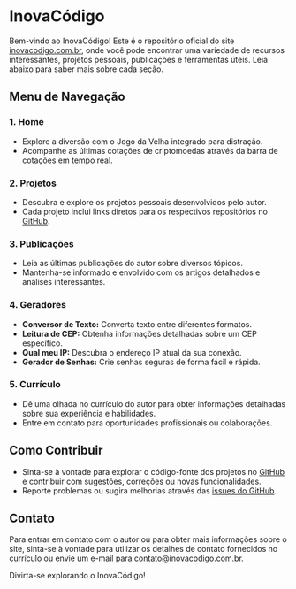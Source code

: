 # InovaCódigo

Bem-vindo ao InovaCódigo! Este é o repositório oficial do site [inovacodigo.com.br](https://www.inovacodigo.com.br), onde você pode encontrar uma variedade de recursos interessantes, projetos pessoais, publicações e ferramentas úteis. Leia abaixo para saber mais sobre cada seção.

## Menu de Navegação

### 1. **Home**
   - Explore a diversão com o Jogo da Velha integrado para distração.
   - Acompanhe as últimas cotações de criptomoedas através da barra de cotações em tempo real.

### 2. **Projetos**
   - Descubra e explore os projetos pessoais desenvolvidos pelo autor.
   - Cada projeto inclui links diretos para os respectivos repositórios no [GitHub](https://github.com/).

### 3. **Publicações**
   - Leia as últimas publicações do autor sobre diversos tópicos.
   - Mantenha-se informado e envolvido com os artigos detalhados e análises interessantes.

### 4. **Geradores**
   - **Conversor de Texto:** Converta texto entre diferentes formatos.
   - **Leitura de CEP:** Obtenha informações detalhadas sobre um CEP específico.
   - **Qual meu IP:** Descubra o endereço IP atual da sua conexão.
   - **Gerador de Senhas:** Crie senhas seguras de forma fácil e rápida.

### 5. **Currículo**
   - Dê uma olhada no currículo do autor para obter informações detalhadas sobre sua experiência e habilidades.
   - Entre em contato para oportunidades profissionais ou colaborações.

## Como Contribuir

- Sinta-se à vontade para explorar o código-fonte dos projetos no [GitHub](https://github.com/) e contribuir com sugestões, correções ou novas funcionalidades.
- Reporte problemas ou sugira melhorias através das [issues do GitHub](https://github.com/usuario/inovacodigo/issues).

## Contato

Para entrar em contato com o autor ou para obter mais informações sobre o site, sinta-se à vontade para utilizar os detalhes de contato fornecidos no currículo ou envie um e-mail para [contato@inovacodigo.com.br](mailto:contato@inovacodigo.com.br).

Divirta-se explorando o InovaCódigo!
